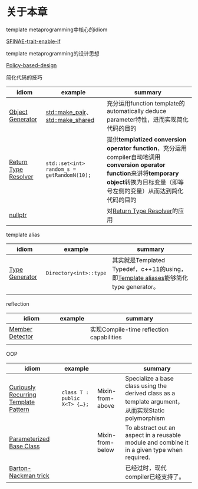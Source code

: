 # 关于本章

template metaprogramming中核心的idiom

[SFINAE-trait-enable-if](./SFINAE-trait-enable-if/index.md)

template metaprogramming的设计思想

[Policy-based-design](./Policy-based-design/Policy-based-design.md)

简化代码的技巧

| idiom                                                        | example                                                      | summary                                                      |
| ------------------------------------------------------------ | ------------------------------------------------------------ | ------------------------------------------------------------ |
| [Object Generator](./Object-Generator/Object-Generator.md)   | [std::make_pair](https://en.cppreference.com/w/cpp/utility/pair/make_pair)、[std::make_shared](https://en.cppreference.com/w/cpp/memory/shared_ptr/make_shared) | 充分运用function template的automatically deduce parameter特性，进而实现简化代码的目的 |
| [Return Type Resolver](./Return-Type-Resolver/Return-Type-Resolver.md) | `std::set<int> random_s = getRandomN(10);`                   | 提供**templatized conversion operator function**，充分运用compiler自动地调用**conversion operator function**来讲将**temporary object**转换为目标变量（即等号左侧的变量）从而达到简化代码的目的 |
| [nullptr](./nullptr/nullptr.md)                              |                                                              | 对[Return Type Resolver](./Return-Type-Resolver/Return-Type-Resolver.md)的应用 |



template alias

| idiom                                                | example                | summary                                                      |
| ---------------------------------------------------- | ---------------------- | ------------------------------------------------------------ |
| [Type Generator](./Type-Generator/Type-Generator.md) | `Directory<int>::type` | 其实就是Templated Typedef，c++11的using，即[Template aliases](https://en.wikipedia.org/wiki/C++11#Template_aliases)能够简化type generator。 |
|                                                      |                        |                                                              |

reflection

| idiom                                                   | example | summary                                  |
| ------------------------------------------------------- | ------- | ---------------------------------------- |
| [Member Detector](./Member-Detector/Member-Detector.md) |         | 实现Compile-time reflection capabilities |
|                                                         |         |                                          |



OOP

| idiom                                                        | example                      |                  | summary                                                      |
| ------------------------------------------------------------ | ---------------------------- | ---------------- | ------------------------------------------------------------ |
| [Curiously Recurring Template Pattern](./Curiously-recurring-template-pattern/Curiously-recurring-template-pattern.md) | `class T : public X<T> {…};` | Mixin-from-above | Specialize a base class using the derived class as a template argument，从而实现Static polymorphism |
| [Parameterized Base Class](./Parameterized-Base-Class/Parameterized-Base-Class.md) |                              | Mixin-from-below | To abstract out an aspect in a reusable module and combine it in a given type when required. |
| [Barton-Nackman trick](Barton–Nackman-trick/Barton–Nackman-trick.md) |                              |                  | 已经过时，现代compiler已经支持了。                           |

